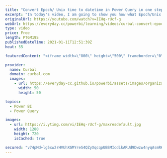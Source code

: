 ```yaml
---
title: "Convert Epoch/ Unix time to datetime in Power Query in one step!"
excerpt: "In today's video, I am going to show you how what Epoch/Unix dates are and how to transform them to date/ time in power query and we are going to do that in one step only!  Chapters: 00:00 Intro and Problem description 00:27 What is Epoch time? 01:30 Convert Epoch/ Unix time into seconds 02:30 Add a"
originalUrl: https://youtube.com/watch?v=IEHq-rUcf-g
webUrl: https://everyday.cc/powerbi/learning/videos/curbal-convert-epoch-unix-time-to-datetime-in-power-query-in-one-step/
type: video
price: Free
length: PT6M19S
publishedDateTime: 2021-01-11T12:51:39Z
heat: 55

featuredContent: "<iframe width=\"800\" height=\"500\" frameborder=\"0\" src=\"https://www.youtube.com/embed/IEHq-rUcf-g\" allow=\"accelerometer; autoplay; encrypted-media; gyroscope; picture-in-picture\" allowfullscreen></iframe>"

provider:
  name: Curbal
  domain: curbal.com
  images:
    - url: https://everyday-cc.github.io/powerbi/assets/images/organizations/curbal.com-50x50.jpg
      width: 50
      height: 50

topics:
  - Power BI
  - Power Query

images:
  - url: https://i.ytimg.com/vi/IEHq-rUcf-g/maxresdefault.jpg
    width: 1280
    height: 720
    isCached: true

secured: "v74pMd+lg5xw2rHVUhXGMYreS4QZyXqcqpUBBMIcdikARUd9Dwzw4nyqAsmR6s7J8FV/2Q8/bzcAV3nDNgweDnvq6iWTNJxdVLuvcrAll7u0kX0lxEfonBT469Q2sU449BiY+FOOVM+Q8dUbOnF9u3PjrwxD73xnJgtczXMCA7Xy6zLsgu+HpG4qRaC7I0iidN1x9YmSrLinB/hBZ6/91OMUlLifnb/zE74KYoW3Z3gVWsTMIxVTE/pEGQrimXQ1ZDbz7OC6OJZOzNb4AJ76oUXhVc2AhXPRR5jZDyX8b6dFyT0Ac4CkBEBSZl+YQ251tPz4IyBAuPbFVda0oZhBDUnNThDewdy38rGJGpyy2mu7Vvt1jfZaQFU/XkaVcYjJgdh4MVIEz9d3ZGCC/4YsSRWTBMp/EFdgiqbEIRzDzsY=;bsj7nE8erfP9JzXEaBMfjg=="
---
```


